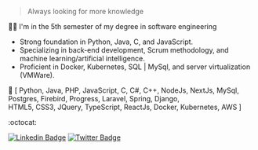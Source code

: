 > Always looking for more knowledge

👩‍💻 I'm in the 5th semester of my degree in software engineering
+ Strong foundation in Python, Java, C, and JavaScript.
+ Specializing in back-end development, Scrum methodology, and machine learning/artificial intelligence.
+ Proficient in Docker, Kubernetes, SQL | MySql, and server virtualization (VMWare).

🚀 [ Python, Java, PHP, JavaScript, C, C#, C++, NodeJs, NextJs, MySql, Postgres, Firebird, Progress, Laravel, Spring, Django,   
HTML5, CSS3, JQuery, TypeScript, ReactJs, Docker, Kubernetes, AWS ]

:octocat: 

[![Linkedin Badge](https://img.shields.io/badge/-Amanda%20Borges-89124a?style=flat-square&logo=Linkedin&logoColor=white&link=https://www.linkedin.com/in/amandadecassiaborges/)](https://www.linkedin.com/in/amandadecassiaborges/) 
[![Twitter Badge](https://img.shields.io/badge/-@amanda_borgeses-89124a?style=flat-square&labelColor=89124a&logo=twitter&logoColor=white&link=https://twitter.com/amanda_esborges)](https://twitter.com/amanda_esborges) 



